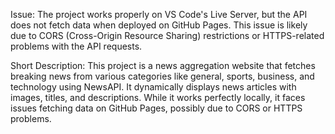 Issue:
The project works properly on VS Code's Live Server, but the API does not fetch data when deployed on GitHub Pages. This issue is likely due to CORS (Cross-Origin Resource Sharing) restrictions or HTTPS-related problems with the API requests.

Short Description:
This project is a news aggregation website that fetches breaking news from various categories like general, sports, business, and technology using NewsAPI. It dynamically displays news articles with images, titles, and descriptions. While it works perfectly locally, it faces issues fetching data on GitHub Pages, possibly due to CORS or HTTPS problems.
